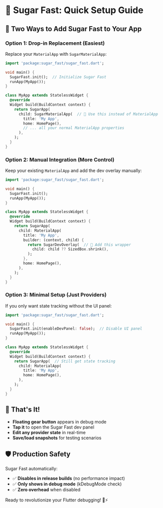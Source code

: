 # 🍭 Sugar Fast: Quick Setup Guide

## 🚀 **Two Ways to Add Sugar Fast to Your App**

### **Option 1: Drop-in Replacement (Easiest)**

Replace your `MaterialApp` with `SugarMaterialApp`:

```dart
import 'package:sugar_fast/sugar_fast.dart';

void main() {
  SugarFast.init();  // Initialize Sugar Fast
  runApp(MyApp());
}

class MyApp extends StatelessWidget {
  @override
  Widget build(BuildContext context) {
    return SugarApp(
      child: SugarMaterialApp(  // 🍭 Use this instead of MaterialApp
        title: 'My App',
        home: HomePage(),
        // ... all your normal MaterialApp properties
      ),
    );
  }
}
```

### **Option 2: Manual Integration (More Control)**

Keep your existing `MaterialApp` and add the dev overlay manually:

```dart
import 'package:sugar_fast/sugar_fast.dart';

void main() {
  SugarFast.init();
  runApp(MyApp());
}

class MyApp extends StatelessWidget {
  @override
  Widget build(BuildContext context) {
    return SugarApp(
      child: MaterialApp(
        title: 'My App',
        builder: (context, child) {
          return SugarDevOverlay(  // 🍭 Add this wrapper
            child: child ?? SizedBox.shrink(),
          );
        },
        home: HomePage(),
      ),
    );
  }
}
```

### **Option 3: Minimal Setup (Just Providers)**

If you only want state tracking without the UI panel:

```dart
import 'package:sugar_fast/sugar_fast.dart';

void main() {
  SugarFast.init(enableDevPanel: false);  // Disable UI panel
  runApp(MyApp());
}

class MyApp extends StatelessWidget {
  @override
  Widget build(BuildContext context) {
    return SugarApp(  // Still get state tracking
      child: MaterialApp(
        title: 'My App',
        home: HomePage(),
      ),
    );
  }
}
```

## 🎯 **That's It!**

- **Floating gear button** appears in debug mode
- **Tap it** to open the Sugar Fast dev panel
- **Edit any provider state** in real-time
- **Save/load snapshots** for testing scenarios

## 🛡️ **Production Safety**

Sugar Fast automatically:
- ✅ **Disables in release builds** (no performance impact)
- ✅ **Only shows in debug mode** (kDebugMode check)
- ✅ **Zero overhead** when disabled

Ready to revolutionize your Flutter debugging! 🍭⚡
